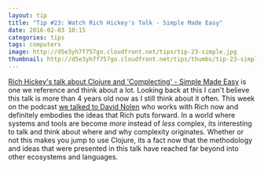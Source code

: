 ```yaml
---
layout: tip
title: "Tip #23: Watch Rich Hickey's Talk - Simple Made Easy"
date: 2016-02-03 10:15
categories: tips
tags: computers
image: http://d5e3yh7f757go.cloudfront.net/tips/tip-23-simple.jpg
thumbnail: http://d5e3yh7f757go.cloudfront.net/tips/thumbs/tip-23-simple.jpg
---
```

[Rich Hickey's talk about Clojure and 'Complecting' - Simple Made Easy](http://www.infoq.com/presentations/Simple-Made-Easy) is one we reference and think about a lot. Looking back at this I can't believe this talk is more than 4 years old now as I still think about it often. This week on the podcast [we talked to David Nolen](http://beatsryetypes.com/episodes/2016/02/01/episode-45-ideas-and-octopus-with-david-nolen.html) who works with Rich now and definitely embodies the ideas that Rich puts forward. In a world where systems and tools are become _more_ instead of _less_ complex, its interesting to talk and think about where and why complexity originates. Whether or not this makes you jump to use Clojure, its a fact now that the methodology and ideas that were presented in this talk have reached far beyond into other ecosystems and languages.
